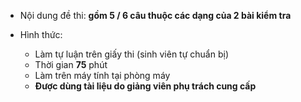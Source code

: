* Nội dung đề thi: **gồm 5 / 6 câu thuộc các dạng của 2 bài kiểm tra**

* Hình thức:
  + Làm tự luận trên giấy thi (sinh viên tự chuẩn bị)
  + Thời gian **75** phút
  + Làm trên máy tính tại phòng máy
  + **Được dùng tài liệu do giảng viên phụ trách cung cấp**
